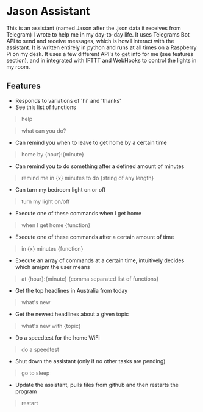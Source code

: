 # Jason Assistant

This is an assistant (named Jason after the .json data it receives from Telegram) I wrote to help me in my day-to-day life.
It uses Telegrams Bot API to send and receive messages, which is how I interact with the assistant.
It is written entirely in python and runs at all times on a Raspberry Pi on my desk.
It uses a few different API's to get info for me (see features section), and in integrated with IFTTT and WebHooks to control the lights in my room.

## Features

- Responds to variations of 'hi' and 'thanks'
- See this list of functions
> help

>what can you do?
- Can remind you when to leave to get home by a certain time
> home by {hour}:{minute}
- Can remind you to do something after a defined amount of minutes
> remind me in {x} minutes to do {string of any length}
- Can turn my bedroom light on or off
> turn my light on/off
- Execute one of these commands when I get home
> when I get home {function}
- Execute one of these commands after a certain amount of time
> in {x} minutes {function}
- Execute an array of commands at a certain time, intuitively decides which am/pm the user means
> at {hour}:{minute} {comma separated list of functions}
- Get the top headlines in Australia from today
> what's new
- Get the newest headlines about a given topic
> what's new with {topic}
- Do a speedtest for the home WiFi
> do a speedtest
- Shut down the assistant (only if no other tasks are pending)
> go to sleep
- Update the assistant, pulls files from github and then restarts the program
> restart
